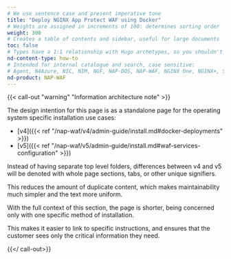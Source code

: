 ```yaml
---
# We use sentence case and present imperative tone
title: "Deploy NGINX App Protect WAF using Docker"
# Weights are assigned in increments of 100: determines sorting order
weight: 300
# Creates a table of contents and sidebar, useful for large documents
toc: false
# Types have a 1:1 relationship with Hugo archetypes, so you shouldn't need to change this
nd-content-type: how-to
# Intended for internal catalogue and search, case sensitive:
# Agent, N4Azure, NIC, NIM, NGF, NAP-DOS, NAP-WAF, NGINX One, NGINX+, Solutions, Unit
nd-product: NAP-WAF
---
```


{{< call-out "warning" "Information architecture note" >}}

The design intention for this page is as a standalone page for the operating system specific installation use cases:

- [v4]({{< ref "/nap-waf/v4/admin-guide/install.md#docker-deployments" >}})
- [v5]({{< ref "/nap-waf/v5/admin-guide/install.md#waf-services-configuration" >}})

Instead of having separate top level folders, differences between v4 and v5 will be denoted with whole page sections, tabs, or other unique signifiers.

This reduces the amount of duplicate content, which makes maintainability much simpler and the text more uniform.

With the full context of this section, the page is shorter, being concerned only with one specific method of installation.

This makes it easier to link to specific instructions, and ensures that the customer sees only the critical information they need.

{{</ call-out>}}
